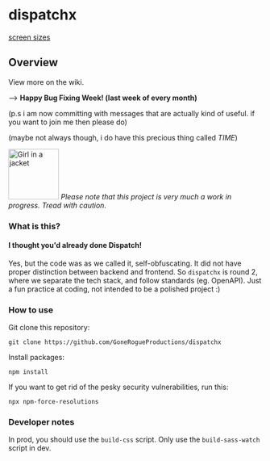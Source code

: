 
# dispatchx

<!--**LAUNCHING ON 1/11/23**
-->

[screen sizes](https://screensizes.idea.org.uk)


## Overview

View more on the wiki.

--> **Happy Bug Fixing Week! (last week of every month)**



(p.s i am now committing with messages that are actually kind of useful. if you want to join me then please do)

(maybe not always though, i do have this precious thing called *TIME*)

<img src="https://github.com/GoneRogueProductions/dispatchx/assets/106704354/ac3146b4-a121-4fcc-a286-ef55efd074a7" alt="Girl in a jacket" width="100" height="100"> *Please note that this project is very much a work in progress. Tread with caution.*

### What is this?

#### I thought you'd already done Dispatch!

Yes, but the code was as we called it, self-obfuscating. It did not have proper distinction between backend and frontend. So `dispatchx` is round 2, where we separate the tech stack, and follow standards (eg. OpenAPI). Just a fun practice at coding, not intended to be a polished project :)

### How to use

Git clone this repository:

```shell
git clone https://github.com/GoneRogueProductions/dispatchx
```

Install packages:

```shell
npm install
```

If you want to get rid of the pesky security vulnerabilities, run this:

```shell
npx npm-force-resolutions
```

### Developer notes

In prod, you should use the `build-css` script. Only use the `build-sass-watch` script in dev.

